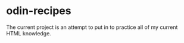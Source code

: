 # odin-recipes

The current project is an attempt to put in to practice all of my current HTML knowledge.